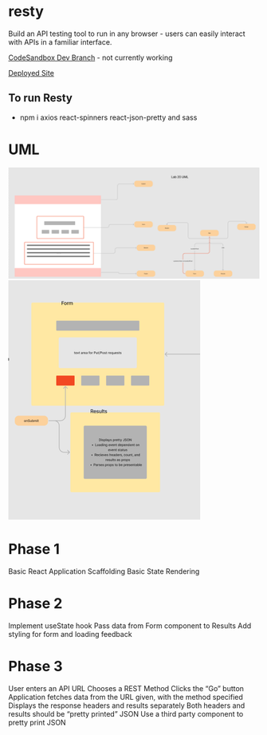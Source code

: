 # resty

  Build an API testing tool to run in any browser - users can easily interact with APIs in a familiar interface. 

[CodeSandbox Dev Branch](https://codesandbox.io/p/github/nurselaine/resty/draft/flamboyant-kapitsa?file=%2Fsrc%2Fcomponents%2Fform%2Findex.js&selection=%5B%7B%22endColumn%22%3A15%2C%22endLineNumber%22%3A3%2C%22startColumn%22%3A15%2C%22startLineNumber%22%3A3%7D%5D) - not currently working

[Deployed Site](https://nurselaine-resty.netlify.app/)

## To run Resty
  - npm i axios react-spinners react-json-pretty and sass

# UML

![Lab 20](./public/assets/lab20uml.png)
![lab 21](./public/assets/lab21UML.png) 

# Phase 1
  Basic React Application
  Scaffolding 
  Basic State
  Rendering 

# Phase 2
  Implement useState hook
  Pass data from Form component to Results 
  Add styling for form and loading feedback

# Phase 3
  User enters an API URL
  Chooses a REST Method
  Clicks the “Go” button
  Application fetches data from the URL given, with the method specified
  Displays the response headers and results separately
  Both headers and results should be “pretty printed” JSON
  Use a third party component to pretty print JSON